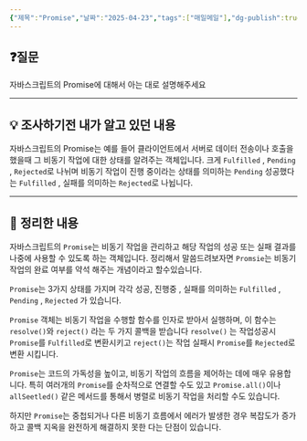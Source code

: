 ```yaml
---
{"제목":"Promise","날짜":"2025-04-23","tags":["매일메일"],"dg-publish":true,"permalink":"/매일메일/25년4월/Promise/","dgPassFrontmatter":true}
---
```


## ❓질문

자바스크립트의 Promise에 대해서 아는 대로 설명해주세요

---
## 💡 조사하기전 내가 알고 있던 내용

자바스크립트의 Promise는  예를 들어 클라이언트에서 서버로 데이터 전송이나 호출을 했을때 그 비동기 작업에 대한 상태를 알려주는 객체입니다.
크게 `Fulfilled` , `Pending` , `Rejected`로 나뉘며 
비동기 작업이 진행 중이라는 상태를 의미하는 `Pending`
성공했다는 `Fulfilled` , 실패를 의미하는 `Rejected`로 나뉩니다.


---
## 🏫 정리한 내용

자바스크립트의 `Promise`는 비동기 작업을 관리하고 해당 작업의 성공 또는 실패 결과를 나중에 사용할 수 있도록 하는 객체입니다. 정리해서 말씀드려보자면 `Promsie`는 비동기 작업의 완료 여부를 약석 해주는 개념이라고 할수있습니다.

`Promise`는 3가지 상태를 가지며 각각 성공, 진행중 , 실패를 의미하는  `Fulfilled` , `Pending` , `Rejected` 가 있습니다.

`Promise` 객체는 비동기 작업을 수행할 함수를 인자로 받아서 실행하며, 이 함수는 `resolve()`와 `reject()` 라는 두 가지 콜백을 받습니다 `resolve()` 는 작업성공시 `Promise`를 `Fulfilled`로 변환시키고 `reject()`는 작업 실패시 `Promise`를 `Rejected`로 변환 시킵니다.

`Promise`는 코드의 가독성을 높이고, 비동기 작업의 흐름을 제어하는 데에 매우 유용합니다. 특히 여러개의 `Promise`를 순차적으로 연결할 수도 있고 `Promise.all()`이나 `allSeetled()` 같은 메서드를 통해서 병렬로 비동기 작업을 처리할 수도 있습니다.

하지만 `Promise`는 중첩되거나 다른 비동기 흐름에서 에러가 발생한 경우 복잡도가 증가하고
콜백 지옥을 완전하게 해결하지 못한 다는 단점이 있습니다. 


